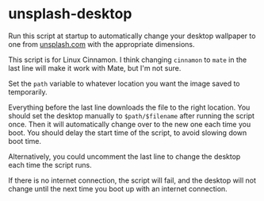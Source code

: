 # unsplash-desktop
Run this script at startup to automatically change your desktop wallpaper to one from [unsplash.com](http://unsplash.com/) with the appropriate dimensions.

This script is for Linux Cinnamon.
I think changing `cinnamon` to `mate` in the last line will make it work with Mate, but I'm not sure.

Set the `path` variable to whatever location you want the image saved to temporarily.

Everything before the last line downloads the file to the right location.
You should set the desktop manually to `$path/$filename` after running the script once.
Then it will automatically change over to the new one each time you boot.
You should delay the start time of the script, to avoid slowing down boot time.

Alternatively, you could uncomment the last line to change the desktop each time the script runs.

If there is no internet connection, the script will fail, and the desktop will not change until the next time you boot up with an internet connection.
